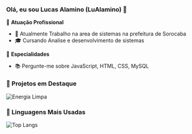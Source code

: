 ### Olá, eu sou Lucas Alamino (LuAlamino) 👋

🏢 **Atuação Profissional**
- 🚀 Atualmente Trabalho na area de sistemas na prefeitura de Sorocaba
- 🎓 Cursando Analise e desenvolvimento de sistemas

📱 **Especialidades**
- 📚 Pergunte-me sobre JavaScript, HTML, CSS, MySQL

### 📌 Projetos em Destaque

![Energia Limpa](https://github-readme-stats.vercel.app/api/pin/?username=falvojr&repo=santander-dev-week-2023)

### 🚀 Linguagens Mais Usadas

![Top Langs](https://github-readme-stats.vercel.app/api/top-langs/?username=LuAlamino&layout=compact)
